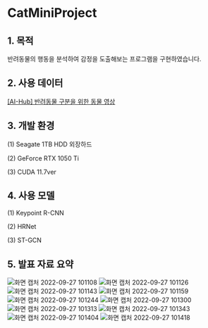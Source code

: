 # CatMiniProject

## 1. 목적
  반려동물의 행동을 분석하여 감정을 도출해보는 프로그램을 구현하였습니다.
  
## 2. 사용 데이터
  <a href='https://www.aihub.or.kr/aihubdata/data/view.do?currMenu=115&topMenu=100&dataSetSn=59'>[AI-Hub] 반려동물 구분을 위한 동물 영상</a>

## 3. 개발 환경
  (1) Seagate 1TB HDD 외장하드
  
  (2) GeForce RTX 1050 Ti
  
  (3) CUDA 11.7ver
  
## 4. 사용 모델
  (1) Keypoint R-CNN
  
  (2) HRNet
  
  (3) ST-GCN
  
## 5. 발표 자료 요약
![화면 캡처 2022-09-27 101108](https://user-images.githubusercontent.com/108378151/192411012-0bcf2e17-8b2f-4f98-a939-d57781e14619.png)
![화면 캡처 2022-09-27 101126](https://user-images.githubusercontent.com/108378151/192411023-60e99115-843b-4526-b1ee-b9e74d9b1e5a.png)
![화면 캡처 2022-09-27 101143](https://user-images.githubusercontent.com/108378151/192411032-a59bfb7d-a08c-4b37-a10f-3d860f91ac9f.png)
![화면 캡처 2022-09-27 101159](https://user-images.githubusercontent.com/108378151/192411049-9bca0a3b-7f02-4bf1-8099-dff296001e7c.png)
![화면 캡처 2022-09-27 101244](https://user-images.githubusercontent.com/108378151/192411057-e206fe02-b660-423a-ab92-79fdda28f978.png)
![화면 캡처 2022-09-27 101300](https://user-images.githubusercontent.com/108378151/192411064-27ecc1ac-afc0-43a4-8a0c-b98b06ad54ff.png)
![화면 캡처 2022-09-27 101313](https://user-images.githubusercontent.com/108378151/192411069-26f23597-a5b8-4f08-ad85-83f792048b94.png)
![화면 캡처 2022-09-27 101343](https://user-images.githubusercontent.com/108378151/192411078-13c3eca5-69d5-433b-936e-06375b938058.png)
![화면 캡처 2022-09-27 101404](https://user-images.githubusercontent.com/108378151/192411090-5d00cfa7-f124-4f9c-a5eb-fe7e1fb4a30d.png)
![화면 캡처 2022-09-27 101418](https://user-images.githubusercontent.com/108378151/192411097-8b681bb5-5802-4aa8-bab6-c145fca4bab9.png)
